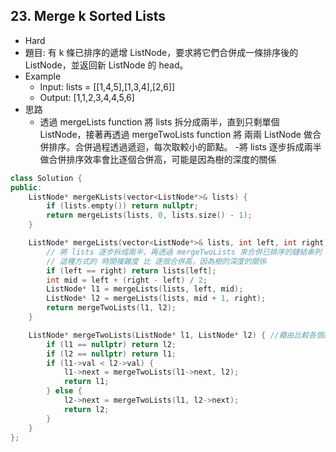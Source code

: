 ## 23. Merge k Sorted Lists
- Hard
- 題目: 有 k 條已排序的遞增 ListNode，要求將它們合併成一條排序後的 ListNode，並返回新 ListNode 的 head。
- Example
    - Input: lists = [[1,4,5],[1,3,4],[2,6]]
    - Output: [1,1,2,3,4,4,5,6]
- 思路
    - 透過 mergeLists function 將 lists 拆分成兩半，直到只剩單個 ListNode，接著再透過 mergeTwoLists function 將 兩兩 ListNode 做合併排序。合併過程透過遞迴，每次取較小的節點。
    -將 lists 逐步拆成兩半做合併排序效率會比逐個合併高，可能是因為樹的深度的關係
```cpp
class Solution {
public:
    ListNode* mergeKLists(vector<ListNode*>& lists) {
        if (lists.empty()) return nullptr;
        return mergeLists(lists, 0, lists.size() - 1);
    }

    ListNode* mergeLists(vector<ListNode*>& lists, int left, int right) {
        // 將 lists 逐步拆成兩半，再透過 mergeTwoLists 來合併已排序的鏈結串列
        // 這種方式的 時間複雜度 比 逐個合併高，因為樹的深度的關係
        if (left == right) return lists[left];
        int mid = left + (right - left) / 2;
        ListNode* l1 = mergeLists(lists, left, mid);
        ListNode* l2 = mergeLists(lists, mid + 1, right);
        return mergeTwoLists(l1, l2);
    }

    ListNode* mergeTwoLists(ListNode* l1, ListNode* l2) { //藉由比較各個節點大小，合併兩個排序後的ListNode
        if (l1 == nullptr) return l2;
        if (l2 == nullptr) return l1;
        if (l1->val < l2->val) {
            l1->next = mergeTwoLists(l1->next, l2);
            return l1;
        } else {
            l2->next = mergeTwoLists(l1, l2->next);
            return l2;
        }
    }
};
```
